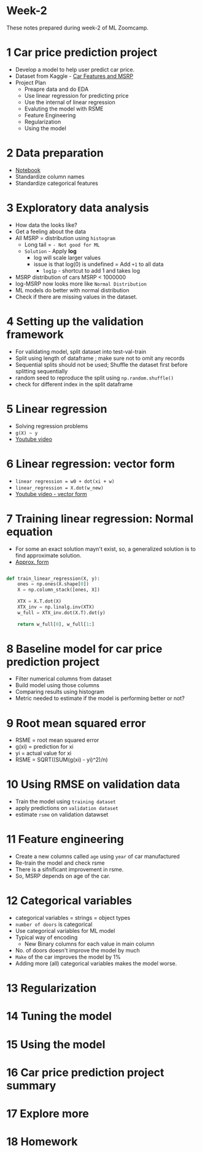 # Week-2
These notes prepared during week-2 of ML Zoomcamp. 

# 1 Car price prediction project
- Develop a model to help user predict car price. 
- Dataset from Kaggle - [Car Features and MSRP](https://www.kaggle.com/datasets/CooperUnion/cardataset)
- Project Plan 
    - Preapre data and do EDA 
    - Use linear regression for predicting price
    - Use the internal of linear regression 
    - Evaluting the model with RSME 
    - Feature Engineering 
    - Regularization 
    - Using the model 

# 2 Data preparation
- [Notebook](../ipynb/02_car_price_prediction.ipynb)
- Standardize column names
- Standardize categorical features  

# 3 Exploratory data analysis
- How data the looks like?
- Get a feeling about the data
- All MSRP = distribution using `histogram`
    - Long tail = `- Not good for ML`
    - `Solution` - Apply **log**
        - log will scale larger values 
        - issue is that log(0) is undefined = Add `+1` to all data
            - `log1p` - shortcut to add 1 and takes log
- MSRP distribution of cars MSRP < 1000000
- log-MSRP now looks more like `Normal Distribution`
- ML models do better with normal distribution 
- Check if there are missing values in the dataset.


# 4 Setting up the validation framework
- For validating model, split dataset into test-val-train
- Split using length of dataframe ; make sure not to omit any records
- Sequential splits should not be used; Shuffle the dataset first before splitting sequentially
- random seed to reproduce the split using `np.random.shuffle()`
- check for different index in the split dataframe

# 5 Linear regression
- Solving regression problems
- `g(X) ~ y`
- [Youtube video](https://www.youtube.com/watch?v=Dn1eTQLsOdA&list=PL3MmuxUbc_hIhxl5Ji8t4O6lPAOpHaCLR&index=16)

# 6 Linear regression: vector form
- `linear regression = w0 + dot(xi + w)`
- `linear_regression = X.dot(w_new)`
- [Youtube video - vector form](https://www.youtube.com/watch?v=YkyevnYyAww&list=PL3MmuxUbc_hIhxl5Ji8t4O6lPAOpHaCLR&index=17)


# 7 Training linear regression: Normal equation
- For some an exact solution mayn't exist, so, a generalized solution is to find approximate solution.
-  [Approx. form](https://www.youtube.com/watch?v=hx6nak-Y11g&list=PL3MmuxUbc_hIhxl5Ji8t4O6lPAOpHaCLR&index=18)
```py

def train_linear_regression(X, y):
    ones = np.ones(X.shape[0])
    X = np.column_stack([ones, X])
    
    XTX = X.T.dot(X)
    XTX_inv = np.linalg.inv(XTX)
    w_full = XTX_inv.dot(X.T).dot(y)
    
    return w_full[0], w_full[1:]

```

# 8 Baseline model for car price prediction project
- Filter numerical columns from dataset
- Build model using those columns 
- Comparing results using histogram 
- Metric needed to estimate if the model is performing better or not?


# 9 Root mean squared error
- RSME = root mean squared error 
- g(xi) = prediction for xi
- yi = actual value for xi
- RSME = SQRT((SUM(g(xi) - yi)^2)/n)

# 10 Using RMSE on validation data
- Train the model using `training dataset`
- apply predictions on `validation dataset`
- estimate `rsme` on validation datawset

# 11 Feature engineering
- Create a new columns called `age` using `year` of car manufactured
- Re-train the model and check rsme
- There is a sifnificant improvement in rsme. 
- So, MSRP depends on age of the car.

# 12 Categorical variables
- categorical variables = strings = object types 
- `number of doors` is categorical 
- Use categorical variables for ML model 
- Typical way of encoding 
    - New Binary columns for each value in main column 
- No. of doors doesn't improve the model by much 
- `Make` of the car improves the model by 1%
- Adding more (all) categorical variables makes the model worse. 

# 13 Regularization
# 14 Tuning the model
# 15 Using the model
# 16 Car price prediction project summary
# 17 Explore more
# 18 Homework
